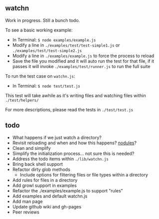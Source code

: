 ## watchn ##

Work in progress. Still a bunch todo.

To see a basic working example:

* In Terminal: `$ node examples/example.js`
* Modify a line in `./examples/test/test-simple1.js` or `./examples/test/test-simple2.js`
* Modify a line in `./examples/example.js` to force the process to reload
* Save the file you modified and it will auto run the test for that file, if it passes it will invoke `./examples/test/runner.js` to run the full suite

To run the test case on `watchn.js`:

* In Terminal: `$ node test/test.js`

This test will take awhile as it's writing files and watching files within `./test/helpers/`

For more descriptions, please read the tests in `./test/test.js`

## todo ##

* What happens if we just watch a directory? 
* Revisit reloading and when and how this happens? [nodules][nodules]?
* Clean and simplify
* Simplify the initialization process... not sure this is needed?
* Address the todo items within `./lib/watchn.js`
* Bring back shell support
* Refactor dirty glob methods
  * Include options for filtering files or file types within a directory
* Add rules for files in a directory
* Add growl support in examples
* Refactor the ./examples/example.js to support "rules"
* Add examples and default watchn.js
* Add man page
* Update github wiki and gh-pages
* Peer reviews


[nodules]: http://github.com/kriszyp/nodules
